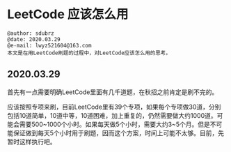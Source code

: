 # LeetCode 应该怎么用

```
@author: sdubrz
@date: 2020.03.29
@e-mail: lwyz521604@163.com
本文是在用LeetCode刷题的过程中，对LeetCode应该怎么用的思考。
```

## 2020.03.29

首先有一点需要明确LeetCode里面有几千道题，在秋招之前肯定是刷不完的。

应该按照专项来刷，目前LeetCode里有39个专项，如果每个专项做30道，分别包括10道简单，10道中等，10道困难，加上重复的，仍然需要做大约1000道。可能会需要500~1000个小时。如果每天做5个小时，需要大约3~5个月。但是不可能保证做到每天5个小时用于刷题，因而这个方案，时间上可能不太够。目前，先暂时这样执行吧。
